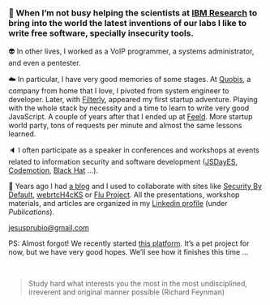 ### :call_me_hand: When I’m not busy helping the scientists at [IBM Research](https://medium.com/@IBMResearch) to bring into the world the latest inventions of our labs I like to write free software, specially insecurity tools.

:alien: In other lives, I worked as a VoIP programmer, a systems administrator, and even a pentester.

:cloud: In particular, I have very good memories of some stages. At [Quobis](https://www.quobis.com), a company from home that I love, I pivoted from system engineer to developer. Later, with [Filterly](https://techcrunch.com/2015/09/22/filterly), appeared my first startup adventure. Playing with the whole stack by necessity and a time to learn to write very good JavaScript. A couple of years after that I ended up at [Feeld](https://www.feeld.co). More startup world party, tons of requests per minute and almost the same lessons learned.

:speaker: I often participate as a speaker in conferences and workshops at events related to information security and software development ([JSDayES](https://www.youtube.com/watch?v=0trvK-DDfF0), [Codemotion](https://madrid2018.codemotionworld.com/speaker/4581/), [Black Hat](https://www.blackhat.com/eu-14/arsenal.html#bluebox-ng) …).

:pencil: Years ago I had [a blog](http://nicerosniunos.blogspot.com) and I used to collaborate with sites like [Security By Default](http://www.securitybydefault.com/search?q=Art%C3%ADculo+cortes%C3%ADa+de+Jes%C3%BAs+P%C3%A9rez), [webrtcH4cKS](https://webrtchacks.com/webrtc-hybrid-applications) or [Flu Project](http://nicerosniunos.blogspot.com/2011/11/links-to.html). All the presentations, workshop materials, and articles are organized in my [Linkedin profile](https://es.linkedin.com/in/jesusprubio) (under *Publications*).

[jesusprubio@gmail.com](mailto:jesusprubio@gmail.com)

PS: Almost forgot! We recently started [this platform](https://freestylestats.com). It’s a pet project for now, but we have very good hopes. We’ll see how it finishes this time …

<br>

> Study hard what interests you the most in the most undisciplined, irreverent and original manner possible (Richard Feynman)
